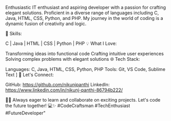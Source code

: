 Enthusiastic IT enthusiast and aspiring developer with a passion for crafting elegant solutions. Proficient in a diverse range of languages including C, Java, HTML, CSS, Python, and PHP. My journey in the world of coding is a dynamic fusion of creativity and logic.

🚀 Skills:

C | Java | HTML | CSS | Python | PHP
💡 What I Love:

Transforming ideas into functional code
Crafting intuitive user experiences
Solving complex problems with elegant solutions
🌐 Tech Stack:

Languages: C, Java, HTML, CSS, Python, PHP
Tools: Git, VS Code, Sublime Text
]
🔗 Let's Connect:

GitHub: https://github.com/nikunjpanthi
LinkedIn: https://www.linkedin.com/in/nikunj-panthi-86794b222/

👨‍💻 Always eager to learn and collaborate on exciting projects. Let's code the future together! 💻✨ #CodeCraftsman #TechEnthusiast #FutureDeveloper"






